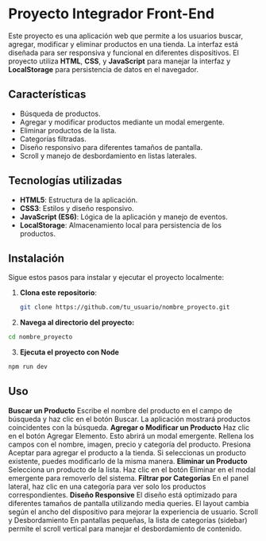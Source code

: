 # Proyecto Integrador Front-End

Este proyecto es una aplicación web que permite a los usuarios buscar, agregar, modificar y eliminar productos en una tienda. La interfaz está diseñada para ser responsiva y funcional en diferentes dispositivos. El proyecto utiliza **HTML**, **CSS**, y **JavaScript** para manejar la interfaz y **LocalStorage** para persistencia de datos en el navegador.

## Características
- Búsqueda de productos.
- Agregar y modificar productos mediante un modal emergente.
- Eliminar productos de la lista.
- Categorías filtradas.
- Diseño responsivo para diferentes tamaños de pantalla.
- Scroll y manejo de desbordamiento en listas laterales.

## Tecnologías utilizadas
- **HTML5**: Estructura de la aplicación.
- **CSS3**: Estilos y diseño responsivo.
- **JavaScript (ES6)**: Lógica de la aplicación y manejo de eventos.
- **LocalStorage**: Almacenamiento local para persistencia de los productos.

## Instalación
Sigue estos pasos para instalar y ejecutar el proyecto localmente:

1. **Clona este repositorio**:
   ```bash
   git clone https://github.com/tu_usuario/nombre_proyecto.git

2. **Navega al directorio del proyecto:**

```bash
cd nombre_proyecto
```
3. **Ejecuta el proyecto con Node**
```bash
npm run dev
```


## Uso
**Buscar un Producto**
Escribe el nombre del producto en el campo de búsqueda y haz clic en el botón Buscar.
La aplicación mostrará productos coincidentes con la búsqueda.
**Agregar o Modificar un Producto**
Haz clic en el botón Agregar Elemento. Esto abrirá un modal emergente.
Rellena los campos con el nombre, imagen, precio y categoría del producto.
Presiona Aceptar para agregar el producto a la tienda.
Si seleccionas un producto existente, puedes modificarlo de la misma manera.
**Eliminar un Producto**
Selecciona un producto de la lista.
Haz clic en el botón Eliminar en el modal emergente para removerlo del sistema.
**Filtrar por Categorías**
En el panel lateral, haz clic en una categoría para ver solo los productos correspondientes.
**Diseño Responsive**
El diseño está optimizado para diferentes tamaños de pantalla utilizando media queries. El layout cambia según el ancho del dispositivo para mejorar la experiencia de usuario.
Scroll y Desbordamiento
En pantallas pequeñas, la lista de categorías (sidebar) permite el scroll vertical para manejar el desbordamiento de contenido.
